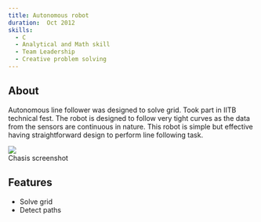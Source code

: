 ```yaml
---
title: Autonomous robot
duration:  Oct 2012 
skills: 
  - C
  - Analytical and Math skill
  - Team Leadership
  - Creative problem solving
---
```



## About
Autonomous line follower was designed to solve grid. Took part in IITB technical fest. The robot is designed to follow very tight curves as the data from the sensors are continuous in nature. This robot is simple but effective having straightforward design to perform line following task.

<div class="card mb-3">
    <img class="card-img-top" src = "/theme/img/chasis.jpg"/>
    <div class="card-body bg-light">
        <div class="card-text">Chasis screenshot</div>
    </div>
</div>

## Features

- Solve grid
- Detect paths


